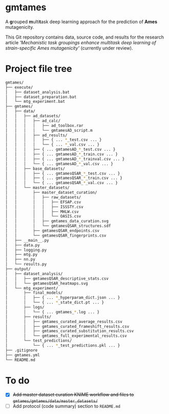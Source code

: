 # gmtames

A **g**rouped **m**ulti**t**ask deep learning approach for the prediction of **Ames** mutagenicity.

This Git repository contains data, source code, and results for the research article *'Mechanistic task groupings enhance multitask deep learning of strain-specific Ames mutagenicity'* (currently under review).


# Project file tree
```bash
gmtames/
├── execute/
│   ├── dataset_analysis.bat
│   ├── dataset_preparation.bat
│   └── mtg_experiment.bat
├── gmtames/
│   ├── data/
│   │   ├── ad_datasets/
│   │   │   ├── ad_calc/
│   │   │   │   ├── ad_toolbox.rar
│   │   │   │   └── gmtamesAD_script.m
│   │   │   ├── ad_results/
│   │   │   │   ├── { ... *_test.csv ... }
│   │   │   │   └── { ... *_val.csv ... }
│   │   │   ├── { ... gmtamesAD_*_test.csv ... }
│   │   │   ├── { ... gmtamesAD_*_train.csv ... }
│   │   │   ├── { ... gmtamesAD_*_trainval.csv ... }
│   │   │   └── { ... gmtamesAD_*_val.csv ... }
│   │   ├── base_datasets/
│   │   │   ├── { ... gmtamesQSAR_*_test.csv ... }
│   │   │   ├── { ... gmtamesQSAR_*_train.csv ... }
│   │   │   └── { ... gmtamesQSAR_*_val.csv ... }
│   │   └── master_datasets/
│   │       ├── master_dataset_curation/
│   │       │   ├── raw_datasets/
│   │       │   │   ├── EFSAP.csv
│   │       │   │   ├── ISSSTY.csv
│   │       │   │   ├── MHLW.csv
│   │       │   │   └── OASIS.csv
│   │       │   ├── gmtames_data_curation.svg
│   │       │   └── gmtamesQSAR_structures.sdf
│   │       ├── gmtamesQSAR_endpoints.csv
│   │       └── gmtamesQSAR_fingerprints.csv
│   ├── __main__.py
│   ├── data.py
│   ├── logging.py
│   ├── mtg.py
│   ├── nn.py
│   └── results.py
├── output/
│   ├── dataset_analysis/
│   │   ├── gmtamesQSAR_descriptive_stats.csv
│   │   └── gmtamesQSAR_heatmaps.svg
│   └── mtg_experiment/
│       ├── final_models/
│       │   ├── { ... *_hyperparam_dict.json ... }
│       │   └── { ... *_state_dict.pt ... }
│       ├── logs/
│       │   └── { ... gmtames_*.log ... }
│       ├── results/
│       │   ├── gmtames_curated_average_results.csv
│       │   ├── gmtames_curated_frameshift_results.csv
│       │   ├── gmtames_curated_substitution_results.csv
│       │   └── gmtames_full_experimental_results.csv
│       └── test_predictions/
│           └── { ... *_test_predictions.pkl ... }
├── .gitignore
├── gmtames.yml
└── README.md
```

# To do
- [x] ~~Add master dataset curation KNIME workflow and files to `gmtames/gmtames/data/master_datasets/`~~
- [ ] Add protocol (code summary) section to `README.md`